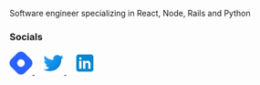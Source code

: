 Software engineer specializing in React, Node, Rails and Python

### Socials
<a href = "https://ashleypean.hashnode.dev/">
  <img src="img/hashnode-logo.png" height="40px" width="40px">
</a>
&nbsp;&nbsp;
<a href = "https://twitter.com/ashleypeandev">
  <img src="img/twitter.svg" height="40px" width="40px">
</a>
&nbsp;&nbsp;
<a href = "https://www.linkedin.com/in/ashley-pean/">
  <img src="img/linkedin.svg" height="40px" width="40px">
</a>
